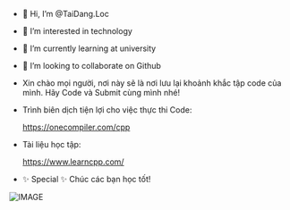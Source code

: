 - 👋 Hi, I’m @TaiDang.Loc
- 👀 I’m interested in technology
- 🌱 I’m currently learning at university
- 💞️ I’m looking to collaborate on Github
- Xin chào mọi người, nơi này sẽ là nơi lưu lại khoảnh khắc tập code của mình. Hãy Code và Submit cùng mình nhé!
- Trình biên dịch tiện lợi cho việc thực thi Code:

  https://onecompiler.com/cpp

- Tài liệu học tập:

  https://www.learncpp.com/

- ✨ Special ✨ Chúc các bạn học tốt!

![IMAGE](https://i.pinimg.com/originals/e1/7a/b9/e17ab9681bec36303a67cd0e13a7b170.gif)

<!---
TaiLoc078/TaiLoc078 is a ✨ special ✨ repository because its `README.md` (this file) appears on your GitHub profile.
You can click the Preview link to take a look at your changes.
--->
